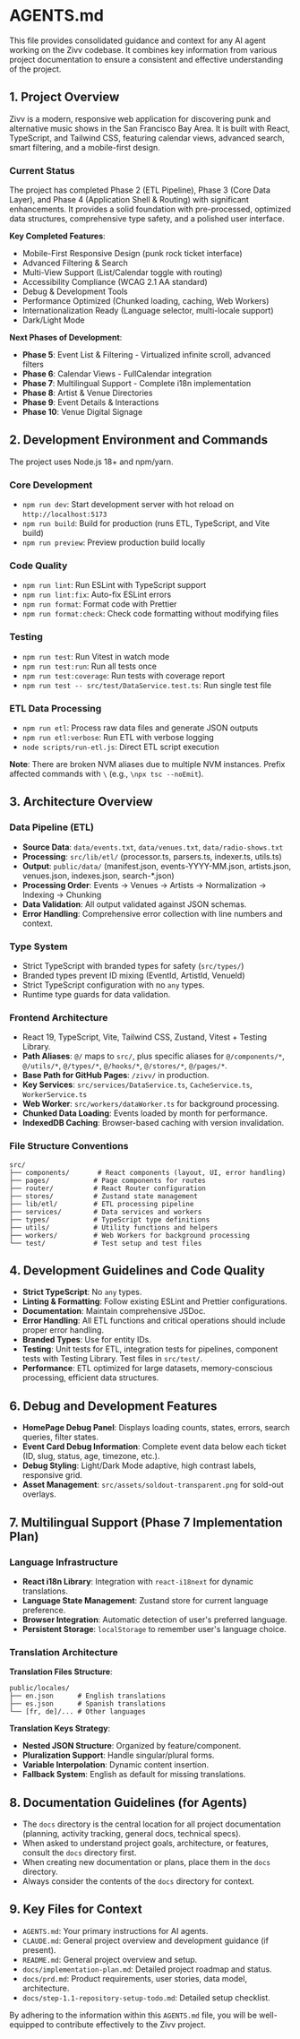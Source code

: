 # AGENTS.md

This file provides consolidated guidance and context for any AI agent working on the Zivv codebase. It combines key information from various project documentation to ensure a consistent and effective understanding of the project.

## 1. Project Overview

Zivv is a modern, responsive web application for discovering punk and alternative music shows in the San Francisco Bay Area. It is built with React, TypeScript, and Tailwind CSS, featuring calendar views, advanced search, smart filtering, and a mobile-first design.

### Current Status

The project has completed Phase 2 (ETL Pipeline), Phase 3 (Core Data Layer), and Phase 4 (Application Shell & Routing) with significant enhancements. It provides a solid foundation with pre-processed, optimized data structures, comprehensive type safety, and a polished user interface.

**Key Completed Features**:
- Mobile-First Responsive Design (punk rock ticket interface)
- Advanced Filtering & Search
- Multi-View Support (List/Calendar toggle with routing)
- Accessibility Compliance (WCAG 2.1 AA standard)
- Debug & Development Tools
- Performance Optimized (Chunked loading, caching, Web Workers)
- Internationalization Ready (Language selector, multi-locale support)
- Dark/Light Mode

**Next Phases of Development**:
- **Phase 5**: Event List & Filtering - Virtualized infinite scroll, advanced filters
- **Phase 6**: Calendar Views - FullCalendar integration
- **Phase 7**: Multilingual Support - Complete i18n implementation
- **Phase 8**: Artist & Venue Directories
- **Phase 9**: Event Details & Interactions
- **Phase 10**: Venue Digital Signage

## 2. Development Environment and Commands

The project uses Node.js 18+ and npm/yarn.

### Core Development
- `npm run dev`: Start development server with hot reload on `http://localhost:5173`
- `npm run build`: Build for production (runs ETL, TypeScript, and Vite build)
- `npm run preview`: Preview production build locally

### Code Quality
- `npm run lint`: Run ESLint with TypeScript support
- `npm run lint:fix`: Auto-fix ESLint errors
- `npm run format`: Format code with Prettier
- `npm run format:check`: Check code formatting without modifying files

### Testing
- `npm run test`: Run Vitest in watch mode
- `npm run test:run`: Run all tests once
- `npm run test:coverage`: Run tests with coverage report
- `npm run test -- src/test/DataService.test.ts`: Run single test file

### ETL Data Processing
- `npm run etl`: Process raw data files and generate JSON outputs
- `npm run etl:verbose`: Run ETL with verbose logging
- `node scripts/run-etl.js`: Direct ETL script execution

**Note**: There are broken NVM aliases due to multiple NVM instances. Prefix affected commands with `\` (e.g., `\npx tsc --noEmit`).

## 3. Architecture Overview

### Data Pipeline (ETL)
- **Source Data**: `data/events.txt`, `data/venues.txt`, `data/radio-shows.txt`
- **Processing**: `src/lib/etl/` (processor.ts, parsers.ts, indexer.ts, utils.ts)
- **Output**: `public/data/` (manifest.json, events-YYYY-MM.json, artists.json, venues.json, indexes.json, search-*.json)
- **Processing Order**: Events → Venues → Artists → Normalization → Indexing → Chunking
- **Data Validation**: All output validated against JSON schemas.
- **Error Handling**: Comprehensive error collection with line numbers and context.

### Type System
- Strict TypeScript with branded types for safety (`src/types/`)
- Branded types prevent ID mixing (EventId, ArtistId, VenueId)
- Strict TypeScript configuration with no `any` types.
- Runtime type guards for data validation.

### Frontend Architecture
- React 19, TypeScript, Vite, Tailwind CSS, Zustand, Vitest + Testing Library.
- **Path Aliases**: `@/` maps to `src/`, plus specific aliases for `@/components/*`, `@/utils/*`, `@/types/*`, `@/hooks/*`, `@/stores/*`, `@/pages/*`.
- **Base Path for GitHub Pages**: `/zivv/` in production.
- **Key Services**: `src/services/DataService.ts`, `CacheService.ts`, `WorkerService.ts`
- **Web Worker**: `src/workers/dataWorker.ts` for background processing.
- **Chunked Data Loading**: Events loaded by month for performance.
- **IndexedDB Caching**: Browser-based caching with version invalidation.

### File Structure Conventions
```
src/
├── components/       # React components (layout, UI, error handling)
├── pages/           # Page components for routes
├── router/          # React Router configuration
├── stores/          # Zustand state management
├── lib/etl/         # ETL processing pipeline
├── services/        # Data services and workers
├── types/           # TypeScript type definitions
├── utils/           # Utility functions and helpers
├── workers/         # Web Workers for background processing
└── test/            # Test setup and test files
```

## 4. Development Guidelines and Code Quality

- **Strict TypeScript**: No `any` types.
- **Linting & Formatting**: Follow existing ESLint and Prettier configurations.
- **Documentation**: Maintain comprehensive JSDoc.
- **Error Handling**: All ETL functions and critical operations should include proper error handling.
- **Branded Types**: Use for entity IDs.
- **Testing**: Unit tests for ETL, integration tests for pipelines, component tests with Testing Library. Test files in `src/test/`.
- **Performance**: ETL optimized for large datasets, memory-conscious processing, efficient data structures.

## 6. Debug and Development Features

- **HomePage Debug Panel**: Displays loading counts, states, errors, search queries, filter states.
- **Event Card Debug Information**: Complete event data below each ticket (ID, slug, status, age, timezone, etc.).
- **Debug Styling**: Light/Dark Mode adaptive, high contrast labels, responsive grid.
- **Asset Management**: `src/assets/soldout-transparent.png` for sold-out overlays.

## 7. Multilingual Support (Phase 7 Implementation Plan)

### Language Infrastructure
- **React i18n Library**: Integration with `react-i18next` for dynamic translations.
- **Language State Management**: Zustand store for current language preference.
- **Browser Integration**: Automatic detection of user\'s preferred language.
- **Persistent Storage**: `localStorage` to remember user\'s language choice.

### Translation Architecture

**Translation Files Structure**:
```
public/locales/
├── en.json      # English translations
├── es.json      # Spanish translations
└── [fr, de]/... # Other languages
```

**Translation Keys Strategy**:
- **Nested JSON Structure**: Organized by feature/component.
- **Pluralization Support**: Handle singular/plural forms.
- **Variable Interpolation**: Dynamic content insertion.
- **Fallback System**: English as default for missing translations.

## 8. Documentation Guidelines (for Agents)

- The `docs` directory is the central location for all project documentation (planning, activity tracking, general docs, technical specs).
- When asked to understand project goals, architecture, or features, consult the `docs` directory first.
- When creating new documentation or plans, place them in the `docs` directory.
- Always consider the contents of the `docs` directory for context.

## 9. Key Files for Context

- `AGENTS.md`: Your primary instructions for AI agents.
- `CLAUDE.md`: General project overview and development guidance (if present).
- `README.md`: General project overview and setup.
- `docs/implementation-plan.md`: Detailed project roadmap and status.
- `docs/prd.md`: Product requirements, user stories, data model, architecture.
- `docs/step-1.1-repository-setup-todo.md`: Detailed setup checklist.

By adhering to the information within this `AGENTS.md` file, you will be well-equipped to contribute effectively to the Zivv project.